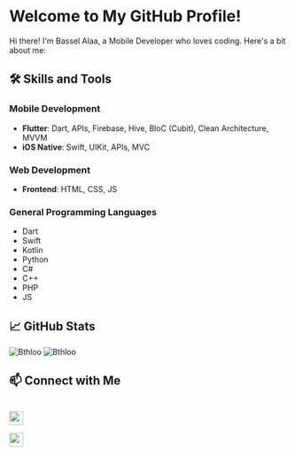 # Welcome to My GitHub Profile!

Hi there! I'm Bassel Alaa, a Mobile Developer who loves coding. Here's a bit about me:

## 🛠️ Skills and Tools
### Mobile Development
- **Flutter**: Dart, APIs, Firebase, Hive, BloC (Cubit), Clean Architecture, MVVM
- **iOS Native**: Swift, UIKit, APIs, MVC

### Web Development
- **Frontend**: HTML, CSS, JS

### General Programming Languages
- Dart
- Swift
- Kotlin
- Python
- C#
- C++
- PHP
- JS


## 📈 GitHub Stats
![Bthloo](https://github-readme-stats.vercel.app/api?username=Bthloo&show_icons=true&theme=radical)
![Bthloo](https://github-readme-streak-stats.herokuapp.com/?user=Bthloo&&theme=radical&&hide_border=false&show_icons=true)

## 📫 Connect with Me

<br/>
<a href="https://www.linkedin.com/in/bassel-alaa-9287b321b/"><img src="https://img.shields.io/badge/linkedin-%230077B5.svg?&style=for-the-badge&logo=linkedin&logoColor=white" height=25</a>

<a href="mailto:basselalaa55@gmail.com"><img src="https://img.shields.io/badge/Outlook-0078D4?style=for-the-badge&logo=microsoft-outlook&logoColor=white" height=25></a>


